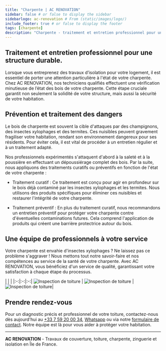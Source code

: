 ```yaml
---
title: "Charpente | AC RENOVATION"
sidebar: false # or false to display the sidebar
sidebarlogo: ac-renovation # From (static/images/logo/)
include_footer: true # or false to display the footer
tags: [charpente]
description: "Charpente - traitement et entretien professionnel pour une structure durable."
---
```


## Traitement et entretien professionnel pour une structure durable.

Lorsque vous entreprenez des travaux d’isolation pour votre logement, il est essentiel de porter une attention particulière à l'état de votre charpente. Chez AC RENOVATION, nos techniciens qualifiés effectuent une vérification minutieuse de l’état des bois de votre charpente. Cette étape cruciale garantit non seulement la solidité de votre structure, mais aussi la sécurité de votre habitation.

## Prévention et traitement des dangers

Le bois de charpente est souvent la cible d'attaques par des champignons, des insectes xylophages et des termites. Ces nuisibles peuvent gravement fragiliser votre habitation, rendant son environnement dangereux pour ses résidents. Pour éviter cela, il est vital de procéder à un entretien régulier et à un traitement adapté.

Nos professionnels expérimentés s'attaquent d'abord à la saleté et à la poussière en effectuant un dépoussiérage complet des bois. Par la suite, nous appliquons des traitements curatifs ou préventifs en fonction de l'état de votre charpente :

- Traitement curatif : Ce traitement est conçu pour agir en profondeur sur le bois déjà contaminé par les insectes xylophages et les termites. Nous utilisons des produits spécifiques pour éliminer ces nuisibles et restaurer l'intégrité de votre charpente.

- Traitement préventif : En plus du traitement curatif, nous recommandons un entretien préventif pour protéger votre charpente contre d'éventuelles contaminations futures. Cela comprend l'application de produits qui créent une barrière protectrice autour du bois.

## Une équipe de professionnels à votre service

Votre charpente est envahie d'insectes xylophages ? Ne laissez pas ce problème s'aggraver ! Nous mettons tout notre savoir-faire et nos compétences au service de la santé de votre charpente. Avec AC RENOVATION, vous bénéficiez d'un service de qualité, garantissant votre satisfaction à chaque étape du processus.

| | |
|:-:|:-:|:-:|
![Inspection de toiture](/images/illustrations/images/acrenovation-diagnostic-alpha.jpg) | ![Inspection de toiture](/images/illustrations/images/acrenovation-diagnostic-beta.jpg) | ![Inspection de toiture](/images/illustrations/images/acrenovation-diagnostic-eta.jpg)|

## Prendre rendez-vous

Pour un diagnostic précis et professionnel de votre toiture, contactez-nous dès aujourd'hui au [+33 7 59 20 00 34](tel:+33759200034), [Whatsapp](https://wa.me/33759200034) ou via notre [formulaire de contact](../index.html#contact). Notre équipe est là pour vous aider à protéger votre habitation.

---

**AC RENOVATION** - Travaux de couverture, toiture, charpente, zinguerie et isolation en Île de France.

